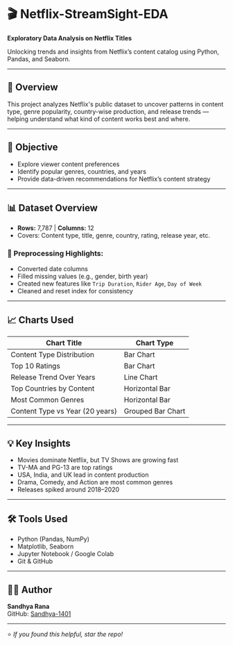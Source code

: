 # 🎬 Netflix-StreamSight-EDA  
**Exploratory Data Analysis on Netflix Titles**

Unlocking trends and insights from Netflix’s content catalog using Python, Pandas, and Seaborn.

---

## 📌 Overview

This project analyzes Netflix's public dataset to uncover patterns in content type, genre popularity, country-wise production, and release trends — helping understand what kind of content works best and where.

---

## 🎯 Objective

- Explore viewer content preferences  
- Identify popular genres, countries, and years  
- Provide data-driven recommendations for Netflix’s content strategy

---

## 📊 Dataset Overview

- **Rows:** 7,787 | **Columns:** 12  
- Covers: Content type, title, genre, country, rating, release year, etc.

### 🔧 Preprocessing Highlights:
- Converted date columns  
- Filled missing values (e.g., gender, birth year)  
- Created new features like `Trip Duration`, `Rider Age`, `Day of Week`  
- Cleaned and reset index for consistency

---

## 📈 Charts Used

| Chart Title                          | Chart Type         |
|-------------------------------------|--------------------|
| Content Type Distribution           | Bar Chart          |
| Top 10 Ratings                      | Bar Chart          |
| Release Trend Over Years            | Line Chart         |
| Top Countries by Content            | Horizontal Bar     |
| Most Common Genres                  | Horizontal Bar     |
| Content Type vs Year (20 years)     | Grouped Bar Chart  |

---

## 💡 Key Insights

- Movies dominate Netflix, but TV Shows are growing fast  
- TV-MA and PG-13 are top ratings  
- USA, India, and UK lead in content production  
- Drama, Comedy, and Action are most common genres  
- Releases spiked around 2018–2020

---

## 🛠️ Tools Used

- Python (Pandas, NumPy)  
- Matplotlib, Seaborn  
- Jupyter Notebook / Google Colab  
- Git & GitHub  

---

## 🙋‍♀️ Author

**Sandhya Rana**  
GitHub: [Sandhya-1401](https://github.com/Sandhya-1401)

---

⭐ _If you found this helpful, star the repo!_

